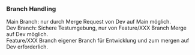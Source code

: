 ### Branch Handling
<p>Main Branch: nur durch Merge Request von Dev auf Main möglich.<br>
  Dev Branch: Sichere Testumgebung, nur von Feature/XXX Branch Merge auf Dev möglich.<br>
  Feature/XXX Branch eigener Branch für Entwicklung und zum mergen auf Dev erforderlich.</p>

